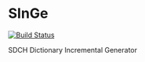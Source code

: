 # SInGe

[![Build Status](https://travis-ci.org/cscenter/SInGe.svg?branch=master)](https://travis-ci.org/cscenter/SInGe)

SDCH Dictionary Incremental Generator
